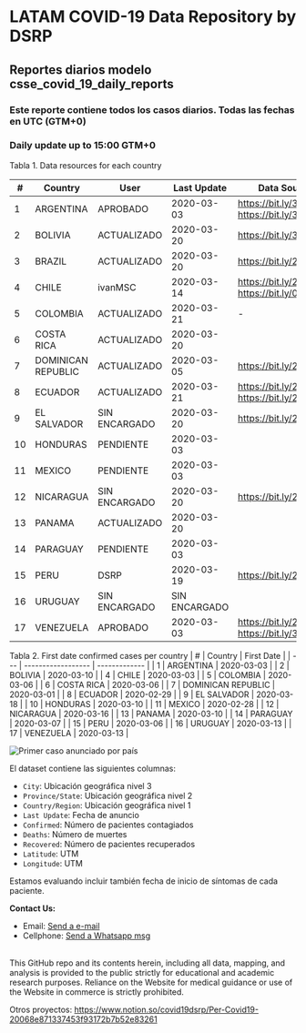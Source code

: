 # LATAM COVID-19 Data Repository by DSRP

## Reportes diarios modelo csse_covid_19_daily_reports

### Este reporte contiene todos los casos diarios. Todas las fechas en UTC (GTM+0)

### Daily update up to 15:00 GTM+0

Tabla 1. Data resources for each country

| #   | Country            | User          | Last Update   | Data Sources                                   |
| --- | ------------------ | ------------- | ------------- | ---------------------------------------------- |
| 1   | ARGENTINA          | APROBADO      | 2020-03-03    | https://bit.ly/3aabv0y https://bit.ly/394NsPy  |
| 2   | BOLIVIA            | ACTUALIZADO   | 2020-03-20    | https://bit.ly/3bh1qz6                         |
| 3   | BRAZIL             | ACTUALIZADO   | 2020-03-20    | https://bit.ly/2WuChNd                         |
| 4   | CHILE              | ivanMSC       | 2020-03-14    | https://bit.ly/2xWXhlH https://bit.ly/02Jg6JDf |
| 5   | COLOMBIA           | ACTUALIZADO   | 2020-03-21    | -                                              |
| 6   | COSTA RICA         | ACTUALIZADO   | 2020-03-20    |
| 7   | DOMINICAN REPUBLIC | ACTUALIZADO   | 2020-03-05    | https://bit.ly/2J2aBHM                         |
| 8   | ECUADOR            | ACTUALIZADO   | 2020-03-21    | https://bit.ly/2J3ompB https://bit.ly/2UsK2R7  |
| 9   | EL SALVADOR        | SIN ENCARGADO | 2020-03-20    | https://bit.ly/2U7N7Hm                         |
| 10  | HONDURAS           | PENDIENTE     | 2020-03-03    |
| 11  | MEXICO             | PENDIENTE     | 2020-03-03    |
| 12  | NICARAGUA          | SIN ENCARGADO | 2020-03-20    | https://bit.ly/2QQNfJB                         |
| 13  | PANAMA             | ACTUALIZADO   | 2020-03-20    |
| 14  | PARAGUAY           | PENDIENTE     | 2020-03-03    |
| 15  | PERU               | DSRP          | 2020-03-19    | https://bit.ly/2J5Wnpj                         |
| 16  | URUGUAY            | SIN ENCARGADO | SIN ENCARGADO |
| 17  | VENEZUELA          | APROBADO      | 2020-03-03    | https://bit.ly/2J3E0Br https://bit.ly/3acdykY  |


Tabla 2. First date confirmed cases per country
| #   | Country            | First Date    |
| --- | ------------------ | ------------- |
| 1   | ARGENTINA          | 2020-03-03    |
| 2   | BOLIVIA            | 2020-03-10    |
| 4   | CHILE              | 2020-03-03    |
| 5   | COLOMBIA           | 2020-03-06    |
| 6   | COSTA RICA         | 2020-03-06    |
| 7   | DOMINICAN REPUBLIC | 2020-03-01    |
| 8   | ECUADOR            | 2020-02-29    |
| 9   | EL SALVADOR        | 2020-03-18    |
| 10  | HONDURAS           | 2020-03-10    |
| 11  | MEXICO             | 2020-02-28    |
| 12  | NICARAGUA          | 2020-03-16    |
| 13  | PANAMA             | 2020-03-10    |
| 14  | PARAGUAY           | 2020-03-07    |
| 15  | PERU               | 2020-03-06    |
| 16  | URUGUAY            | 2020-03-13    |
| 17  | VENEZUELA          | 2020-03-13    |

![Primer caso anunciado por país](https://imgur.com/uurPLNl.jpg)

El dataset contiene las siguientes columnas:

-   `City`: Ubicación geográfica nivel 3
-   `Province/State`: Ubicación geográfica nivel 2
-   `Country/Region`: Ubicación geográfica nivel 1
-   `Last Update`: Fecha de anuncio
-   `Confirmed`: Número de pacientes contagiados
-   `Deaths`: Número de muertes
-   `Recovered`: Número de pacientes recuperados
-   `Latitude`: UTM
-   `Longitude`: UTM

Estamos evaluando incluir también fecha de inicio de síntomas de cada paciente.

<b>Contact Us: </b><br>

-   Email: [Send a e-mail](pablo.diazv@pucp.edu.pe)
-   Cellphone: [Send a Whatsapp msg](https://api.whatsapp.com/send?phone=51938438089&text=Hi,%20I%27m%20comming%20from%20Github)
    <br><br>

This GitHub repo and its contents herein, including all data, mapping, and analysis is provided to the public strictly for educational and academic research purposes. Reliance on the Website for medical guidance or use of the Website in commerce is strictly prohibited.

Otros proyectos:
https://www.notion.so/covid19dsrp/Per-Covid19-20068e871337453f93172b7b52e83261

